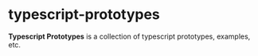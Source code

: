 # typescript-prototypes
**Typescript Prototypes** is a collection of typescript prototypes, examples, etc.
